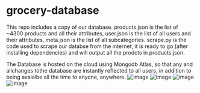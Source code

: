 # grocery-database
This repo includes a copy of our database. products.json is the list of ~4300 products and all their attributes, user.json is the list of all users and their attributes, meta.json is the list of all subcategories. scrape.py is the code used to scrape our databse from the internet, it is ready to go (after installing dependencies) and will output all the prodcts in products.json.

The Database is hosted on the cloud using Mongodb Atlas, so that any and allchanges tothe database are instantly reflected to all users, in addition to being avaialbe all the time to anyone, anywhere.
![image](https://user-images.githubusercontent.com/12691198/117344336-5481b680-aeb6-11eb-8b27-2709b2425728.png)
![image](https://user-images.githubusercontent.com/12691198/117343949-e76e2100-aeb5-11eb-8ce1-a02fef9d8726.png)
![image](https://user-images.githubusercontent.com/12691198/117344049-0a003a00-aeb6-11eb-8f33-1f8816abb170.png)
![image](https://user-images.githubusercontent.com/12691198/117344181-2d2ae980-aeb6-11eb-8844-8dcd154a4806.png)
